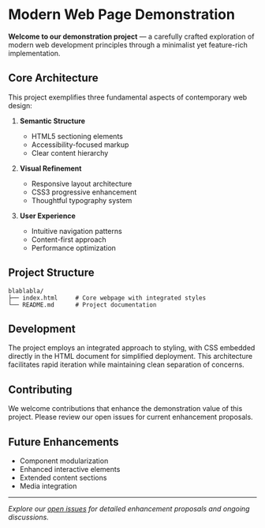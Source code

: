 # Modern Web Page Demonstration

**Welcome to our demonstration project** — a carefully crafted exploration of modern web development principles through a minimalist yet feature-rich implementation.

## Core Architecture

This project exemplifies three fundamental aspects of contemporary web design:

1. **Semantic Structure**
   - HTML5 sectioning elements
   - Accessibility-focused markup
   - Clear content hierarchy

2. **Visual Refinement**
   - Responsive layout architecture
   - CSS3 progressive enhancement
   - Thoughtful typography system

3. **User Experience**
   - Intuitive navigation patterns
   - Content-first approach
   - Performance optimization

## Project Structure

```
blablabla/
├── index.html     # Core webpage with integrated styles
└── README.md      # Project documentation
```

## Development

The project employs an integrated approach to styling, with CSS embedded directly in the HTML document for simplified deployment. This architecture facilitates rapid iteration while maintaining clean separation of concerns.

## Contributing

We welcome contributions that enhance the demonstration value of this project. Please review our open issues for current enhancement proposals.

## Future Enhancements

- Component modularization
- Enhanced interactive elements
- Extended content sections
- Media integration

---

*Explore our [open issues](../../issues) for detailed enhancement proposals and ongoing discussions.*